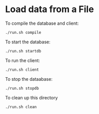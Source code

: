 Load data from a File
======================


To compile the database and client:

    ./run.sh compile

To start the database:

    ./run.sh startdb

To run the client:
    
    ./run.sh client
    
To stop the dataabase:

    ./run.sh stopdb
    
To clean up this directory

    ./run.sh clean
